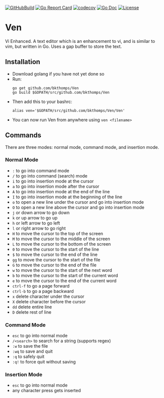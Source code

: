 [![GitHubBuild](https://github.com/bkthomps/Ven/workflows/build/badge.svg)](https://github.com/bkthomps/Ven)
[![Go Report Card](https://goreportcard.com/badge/github.com/bkthomps/Ven)](https://goreportcard.com/report/github.com/bkthomps/Ven)
[![codecov](https://codecov.io/gh/bkthomps/Ven/branch/master/graph/badge.svg)](https://codecov.io/gh/bkthomps/Ven)
[![Go Doc](https://img.shields.io/badge/godoc-reference-blue.svg?style=flat-square)](https://pkg.go.dev/github.com/bkthomps/Ven?tab=overview)
[![License](https://img.shields.io/badge/license-MIT-blue.svg)](https://github.com/bkthomps/Ven/blob/master/LICENSE)

# Ven
Vi Enhanced. A text editor which is an enhancement to vi, and is similar to vim, but written in Go. Uses a gap buffer to store the text.

## Installation
* Download golang if you have not yet done so
* Run:
  ```
  go get github.com/bkthomps/Ven
  go build $GOPATH/src/github.com/bkthomps/Ven
  ```
* Then add this to your bashrc:
  ```
  alias ven='$GOPATH/src/github.com/bkthomps/Ven/Ven'
  ```
* You can now run Ven from anywhere using `ven <filename>`

## Commands
There are three modes: normal mode, command mode, and insertion mode.

### Normal Mode
* `:` to go into command mode
* `/` to go into command (search) mode
* `i` to go into insertion mode at the cursor
* `a` to go into insertion mode after the cursor
* `A` to go into insertion mode at the end of the line
* `I` to go into insertion mode at the beginning of the line
* `o` to open a new line under the cursor and go into insertion mode
* `O` to open a new line above the cursor and go into insertion mode
* `j` or down arrow to go down
* `k` or up arrow to go up
* `h` or left arrow to go left
* `l` or right arrow to go right
* `H` to move the cursor to the top of the screen
* `M` to move the cursor to the middle of the screen
* `L` to move the cursor to the bottom of the screen
* `0` to move the cursor to the start of the line
* `$` to move the cursor to the end of the line
* `gg` to move the cursor to the start of the file
* `G` to move the cursor to the end of the file
* `w` to move the cursor to the start of the next word
* `b` to move the cursor to the start of the current word
* `e` to move the cursor to the end of the current word
* `ctrl-f` to go a page forward
* `ctrl-b` to go a page backward
* `x` delete character under the cursor
* `X` delete character before the cursor
* `dd` delete entire line
* `D` delete rest of line

### Command Mode
* `esc` to go into normal mode
* `/<search>` to search for a string (supports regex)
* `:w` to save the file
* `:wq` to save and quit
* `:q` to safely quit
* `:q!` to force quit without saving

### Insertion Mode
* `esc` to go into normal mode
* any character press gets inserted
